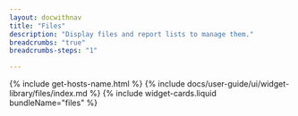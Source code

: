 ```yaml
---
layout: docwithnav
title: "Files"
description: "Display files and report lists to manage them."
breadcrumbs: "true"
breadcrumbs-steps: "1"

---
```

{% include get-hosts-name.html %}
{% include docs/user-guide/ui/widget-library/files/index.md %}
{% include widget-cards.liquid bundleName="files" %}
